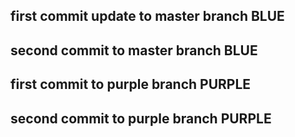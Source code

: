 ## first commit update to master branch BLUE
## second commit to master branch BLUE 
## first commit to purple branch PURPLE
## second commit to purple branch PURPLE